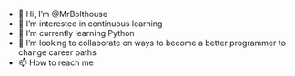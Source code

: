 - 👋 Hi, I’m @MrBolthouse
- 👀 I’m interested in continuous learning
- 🌱 I’m currently learning Python
- 💞️ I’m looking to collaborate on ways to become a better programmer to change career paths
- 📫 How to reach me 

<!---
MrBolthouse/MrBolthouse is a ✨ special ✨ repository because its `README.md` (this file) appears on your GitHub profile.
You can click the Preview link to take a look at your changes.
--->
